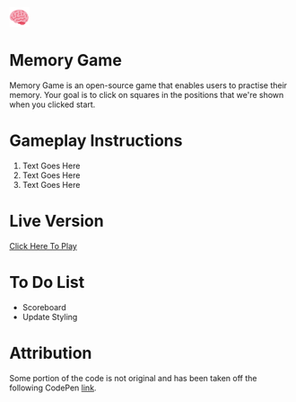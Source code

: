 <img src="https://github.com/Martin-Zurek/MemoryGame/blob/main/assets/icon.png" width="35" height="35">

# Memory Game

Memory Game is an open-source game that enables users to practise their memory. Your goal is to click on squares in the positions that we're shown when you clicked start.

# Gameplay Instructions

1. Text Goes Here
2. Text Goes Here
3. Text Goes Here

# Live Version

[Click Here To Play](https://martin-zurek.github.io/MemoryGame/)

# To Do List

* Scoreboard
* Update Styling

# Attribution

Some portion of the code is not original and has been taken off the following CodePen [link](https://codepen.io/torbenxxx/pen/MWJBzWP).
